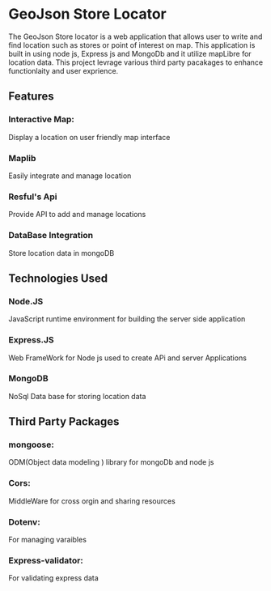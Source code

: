 <h1>GeoJson Store Locator</h1>
<p> The GeoJson Store locator is a web application  that allows user to write and find location such as stores or point  of interest on map. This application is built in using node js, Express js and MongoDb and it utilize mapLibre for location data. This project levrage various third party pacakages to enhance functionlaity and user exprience.</p>

<h2>Features</h2>
<h3>Interactive Map: </h3>
   <p>Display a location on user friendly map interface</p>
<h3>Maplib</h3>
   <p>Easily integrate and manage location</p>
<h3>Resful's Api</h3>
   <p>Provide API to add and manage locations</p>

<h3>DataBase Integration</h3>
   <p>Store location data in mongoDB</p>

<h2>Technologies Used</h2>
<h3>Node.JS</h3>
   <p>JavaScript runtime environment for building the server side application</p>
<h3>Express.JS</h3>
   <p>Web FrameWork for Node js used to create APi and server Applications</p>
  
<h3>MongoDB</h3>
   <p>NoSql Data base for storing location data</p>


   <h2>Third Party Packages</h2>
   <h3>mongoose:</h3>
     <p>ODM(Object data modeling ) library for mongoDb and node js</p>
   <h3>Cors:</h3>
     <p>MiddleWare for cross orgin and sharing resources</p>
   <h3>Dotenv:</h3>
     <p>For managing varaibles</p>
   <h3>Express-validator:</h3>
     <p>For validating express data</p>

     
